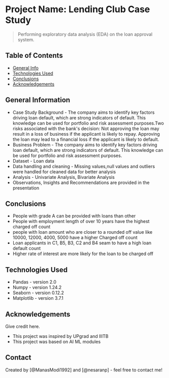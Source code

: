 # Project Name: Lending Club Case Study
> Performing exploratory data analysis (EDA) on the loan approval system.
 
## Table of Contents
* [General Info](#general-information)
* [Technologies Used](#technologies-used)
* [Conclusions](#conclusions)
* [Acknowledgements](#acknowledgements)

<!-- You can include any other section that is pertinent to your problem -->

## General Information
- Case Study Background - The company aims to identify key factors driving loan default, which are strong indicators of default. This knowledge can be used for portfolio and risk assessment purposes.Two risks associated with the bank's decision:
Not approving the loan may result in a loss of business if the applicant is likely to repay.
Approving the loan may lead to a financial loss if the applicant is likely to default.
- Business Problem - The company aims to identify key factors driving loan default, which are strong indicators of default. This knowledge can be used for portfolio and risk assessment purposes.
- Dataset - Loan data
- Data handling and cleaning - Missing values,null values and outliers were handled for cleaned data for better analysis 
- Analysis - Univariate Analysis, Bivariate Analysis
- Observations, Insights and Recommendations are provided in the presentation

<!-- You don't have to answer all the questions - just the ones relevant to your project. -->

## Conclusions
- People with grade A can be provided with loans than other 
- People with employment length of over 10 years have the highest charged off count
- people with loan amount who are closer to a rounded off value like 10000, 12000, 4000, 5000 have a higher Charged off count
- Loan applicants in C1, B5, B3, C2 and B4 seam to have a high loan default count
- Higher rate of interest are more likely for the loan to be charged off


<!-- You don't have to answer all the questions - just the ones relevant to your project. -->


## Technologies Used
- Pandas - version 2.0
- Numpy - version 1.24.2
- Seaborn - version 0.12.2
- Matplotlib - version 3.7.1

<!-- As the libraries versions keep on changing, it is recommended to mention the version of library used in this project -->

## Acknowledgements
Give credit here.
- This project was inspired by UPgrad and IIITB
- This project was based on AI ML modules


## Contact
Created by [@ManasModi1992] and [@nesaranp] - feel free to contact me!

<!-- Optional -->
<!-- ## License -->
<!-- This project is open source and available under the [... License](). -->

<!-- You don't have to include all sections - just the one's relevant to your project -->